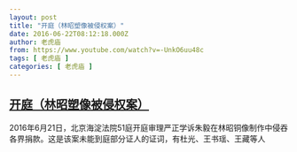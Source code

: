 ```yaml
---
layout: post
title: "开庭（林昭塑像被侵权案）"
date: 2016-06-22T08:12:18.000Z
author: 老虎庙
from: https://www.youtube.com/watch?v=-UnkO6uu48c
tags: [ 老虎庙 ]
categories: [ 老虎庙 ]
---
```

<!--1466583138000-->
[开庭（林昭塑像被侵权案）](https://www.youtube.com/watch?v=-UnkO6uu48c)
------

<div>
2016年6月21日，北京海淀法院51庭开庭审理严正学诉朱毅在林昭铜像制作中侵吞各界捐款。这是该案未能到庭部分证人的证词，有杜光、王书瑶、王藏等人
</div>
